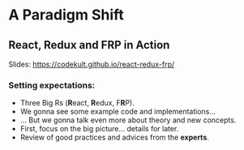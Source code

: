 # A Paradigm Shift

## React, Redux and FRP in Action

Slides: https://codekult.github.io/react-redux-frp/

### Setting expectations:
- Three Big Rs (**R**eact, **R**edux, F**R**P).
- We gonna see some example code and implementations…
- … But we gonna talk even more about theory and new concepts.
- First, focus on the big picture… details for later.
- Review of good practices and advices from the **experts**.
